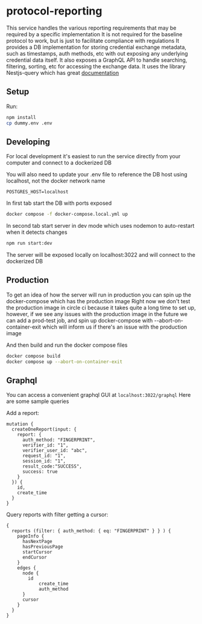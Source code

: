 # protocol-reporting

This service handles the various reporting requirements that may be required by a specific implementation
It is not required for the baseline protocol to work, but is just to facilitate compliance with regulations
It provides a DB implementation for storing credential exchange metadata, such as timestamps, auth methods, etc
with out exposing any underlying credential data itself.
It also exposes a GraphQL API to handle searching, filtering, sorting, etc for accessing the exchange data.
It uses the library Nestjs-query which has great [documentation](https://doug-martin.github.io/nestjs-query/docs/graphql/getting-started/)

## Setup

Run:
```bash
npm install
cp dummy.env .env
```

## Developing

For local development it's easiest to run the service directly from your computer and connect to a dockerized DB

You will also need to update your .env file to reference the DB host using localhost, not the docker network name
```
POSTGRES_HOST=localhost
```

In first tab start the DB with ports exposed
```bash
docker compose -f docker-compose.local.yml up
```

In second tab start server in dev mode which uses nodemon to auto-restart when it detects changes
```bash
npm run start:dev
```

The server will be exposed locally on localhost:3022 and will connect to the dockerized DB

## Production

To get an idea of how the server will run in production you can spin up the docker-compose which has the production image
Right now we don't test the production image in circle ci because it takes quite a long time to set up, however, if we 
see any issues with the production image in the future we can add a prod-test job, and spin up docker-compose with --abort-on-container-exit
which will inform us if there's an issue with the production image

And then build and run the docker compose files
```bash
docker compose build
docker compose up --abort-on-container-exit
```

## Graphql

You can access a convenient graphql GUI at ```localhost:3022/graphql```
Here are some sample queries

Add a report:
```
mutation {
  createOneReport(input: {
    report: {
      auth_method: "FINGERPRINT",
      verifier_id: "1",
      verifier_user_id: "abc",
      request_id: "1",
      session_id: "1",
      result_code:"SUCCESS",
      success: true
    }
  }) {
    id,
    create_time
  }
}
```

Query reports with filter getting a cursor:
```
{
  reports (filter: { auth_method: { eq: "FINGERPRINT" } } ) {
    pageInfo {
      hasNextPage
      hasPreviousPage
      startCursor
      endCursor
    }
    edges {
      node {
      	id
    		create_time
    		auth_method
      }
      cursor
    }
  }
}
```
